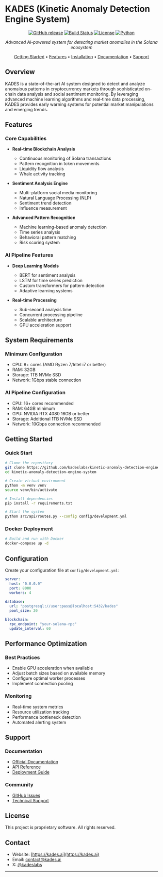 # KADES (Kinetic Anomaly Detection Engine System) 

<div align="center">

[![GitHub release](https://img.shields.io/github/v/release/kadeslabs/kinetic-anomaly-detection-engine-system?include_prereleases&style=flat-square)](https://github.com/kadeslabs/kinetic-anomaly-detection-engine-system/releases)
[![Build Status](https://img.shields.io/github/workflow/status/kadeslabs/kinetic-anomaly-detection-engine-system/CI%20Pipeline?style=flat-square)](https://github.com/kadeslabs/kinetic-anomaly-detection-engine-system/actions)
[![License](https://img.shields.io/badge/license-Proprietary-red.svg?style=flat-square)](LICENSE)
[![Python](https://img.shields.io/badge/python-3.9%2B-blue?style=flat-square)](https://www.python.org/downloads/)

*Advanced AI-powered system for detecting market anomalies in the Solana ecosystem*

[Getting Started](#getting-started) •
[Features](#features) •
[Installation](#installation) •
[Documentation](https://docs.kades.ai) •
[Support](#support)

</div>

## Overview

KADES is a state-of-the-art AI system designed to detect and analyze anomalous patterns in cryptocurrency markets through sophisticated on-chain data analysis and social sentiment monitoring. By leveraging advanced machine learning algorithms and real-time data processing, KADES provides early warning systems for potential market manipulations and emerging trends.

## Features

### Core Capabilities

- **Real-time Blockchain Analysis**
  - Continuous monitoring of Solana transactions
  - Pattern recognition in token movements
  - Liquidity flow analysis
  - Whale activity tracking

- **Sentiment Analysis Engine**
  - Multi-platform social media monitoring
  - Natural Language Processing (NLP)
  - Sentiment trend detection
  - Influence measurement

- **Advanced Pattern Recognition**
  - Machine learning-based anomaly detection
  - Time series analysis
  - Behavioral pattern matching
  - Risk scoring system

### AI Pipeline Features

- **Deep Learning Models**
  - BERT for sentiment analysis
  - LSTM for time series prediction
  - Custom transformers for pattern detection
  - Adaptive learning systems

- **Real-time Processing**
  - Sub-second analysis time
  - Concurrent processing pipeline
  - Scalable architecture
  - GPU acceleration support

## System Requirements

### Minimum Configuration
- CPU: 8+ cores (AMD Ryzen 7/Intel i7 or better)
- RAM: 32GB
- Storage: 1TB NVMe SSD
- Network: 1Gbps stable connection

### AI Pipeline Configuration
- CPU: 16+ cores recommended
- RAM: 64GB minimum
- GPU: NVIDIA RTX 4080 16GB or better
- Storage: Additional 1TB NVMe SSD
- Network: 10Gbps connection recommended

## Getting Started

### Quick Start

```bash
# Clone the repository
git clone https://github.com/kadeslabs/kinetic-anomaly-detection-engine-system.git
cd kinetic-anomaly-detection-engine-system

# Create virtual environment
python -m venv venv
source venv/bin/activate

# Install dependencies
pip install -r requirements.txt

# Start the system
python src/api/routes.py --config config/development.yml
```

### Docker Deployment

```bash
# Build and run with Docker
docker-compose up -d
```

## Configuration

Create your configuration file at `config/development.yml`:

```yaml
server:
  host: "0.0.0.0"
  port: 8000
  workers: 4
  
database:
  url: "postgresql://user:pass@localhost:5432/kades"
  pool_size: 20

blockchain:
  rpc_endpoint: "your-solana-rpc"
  update_interval: 60
```

## Performance Optimization

### Best Practices
- Enable GPU acceleration when available
- Adjust batch sizes based on available memory
- Configure optimal worker processes
- Implement connection pooling

### Monitoring
- Real-time system metrics
- Resource utilization tracking
- Performance bottleneck detection
- Automated alerting system

## Support

### Documentation
- [Official Documentation](https://docs.kades.ai)
- [API Reference](https://docs.kades.ai/iii.-api-integration)
- [Deployment Guide](https://docs.kades.ai/iv.-deployment-architecture)

### Community
- [GitHub Issues](https://github.com/kadeslabs/kinetic-anomaly-detection-engine-system/issues)
- [Technical Support](mailto:support@kades.ai)

## License

This project is proprietary software. All rights reserved.

## Contact

- Website: [https://kades.ai](https://kades.ai)
- Email: [contact@kades.ai](mailto:contact@kades.ai)
- X: [@kadeslabs](https://x.com/kadeslabs)

---
